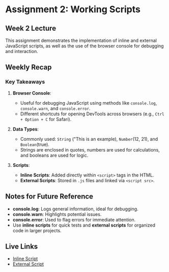 # Assignment 2: Working Scripts

## Week 2 Lecture
This assignment demonstrates the implementation of inline and external JavaScript scripts, as well as the use of the browser console for debugging and interaction.

## Weekly Recap
### Key Takeaways
1. **Browser Console**:
   - Useful for debugging JavaScript using methods like `console.log`, `console.warn`, and `console.error`.
   - Different shortcuts for opening DevTools across browsers (e.g., `Ctrl + Option + C` for Safari).

2. **Data Types**:
   - Commonly used: `String` ("This is an example), `Number`(12, 21), and `Boolean`(true).
   - Strings are enclosed in quotes, numbers are used for calculations, and booleans are used for logic.

3. **Scripts**:
   - **Inline Scripts**: Added directly within `<script>` tags in the HTML.
   - **External Scripts**: Stored in `.js` files and linked via `<script src>`.

## Notes for Future Reference
- **console.log**: Logs general information, ideal for debugging.
- **console.warn**: Highlights potential issues.
- **console.error**: Used to flag errors for immediate attention.
- Use **inline scripts** for quick tests and **external scripts** for organized code in larger projects.


## Live Links
- [Inline Script](https://dshin02.github.io/NEWM-N-220/Homework-2/Inline.html)
- [External Script](https://dshin02.github.io/NEWM-N-220/Homework-2/external.html)
